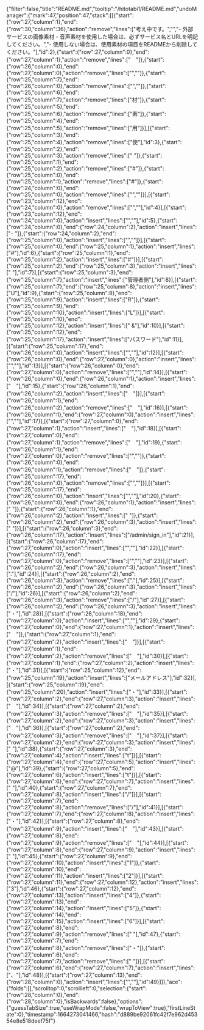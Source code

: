 {"filter":false,"title":"README.md","tooltip":"/hitotabi1/README.md","undoManager":{"mark":47,"position":47,"stack":[[{"start":{"row":27,"column":1},"end":{"row":30,"column":36},"action":"remove","lines":["考え中です。","","- 外部サービスの画像素材・音声素材を使用した場合は、必ずサービス名とURLを明記してください。","- 使用しない場合は、使用素材の項目をREADMEから削除してください。"],"id":2},{"start":{"row":27,"column":0},"end":{"row":27,"column":1},"action":"remove","lines":["　"]},{"start":{"row":26,"column":0},"end":{"row":27,"column":0},"action":"remove","lines":["",""]},{"start":{"row":25,"column":7},"end":{"row":26,"column":0},"action":"remove","lines":["",""]},{"start":{"row":25,"column":6},"end":{"row":25,"column":7},"action":"remove","lines":["材"]},{"start":{"row":25,"column":5},"end":{"row":25,"column":6},"action":"remove","lines":["素"]},{"start":{"row":25,"column":4},"end":{"row":25,"column":5},"action":"remove","lines":["用"]}],[{"start":{"row":25,"column":3},"end":{"row":25,"column":4},"action":"remove","lines":["使"],"id":3},{"start":{"row":25,"column":2},"end":{"row":25,"column":3},"action":"remove","lines":[" "]},{"start":{"row":25,"column":1},"end":{"row":25,"column":2},"action":"remove","lines":["#"]},{"start":{"row":25,"column":0},"end":{"row":25,"column":1},"action":"remove","lines":["#"]},{"start":{"row":24,"column":0},"end":{"row":25,"column":0},"action":"remove","lines":["",""]}],[{"start":{"row":23,"column":12},"end":{"row":24,"column":0},"action":"remove","lines":["",""],"id":4}],[{"start":{"row":23,"column":12},"end":{"row":24,"column":0},"action":"insert","lines":["",""],"id":5},{"start":{"row":24,"column":0},"end":{"row":24,"column":2},"action":"insert","lines":["- "]},{"start":{"row":24,"column":2},"end":{"row":25,"column":0},"action":"insert","lines":["",""]}],[{"start":{"row":25,"column":0},"end":{"row":25,"column":1},"action":"insert","lines":["#"],"id":6},{"start":{"row":25,"column":1},"end":{"row":25,"column":2},"action":"insert","lines":["#"]}],[{"start":{"row":25,"column":2},"end":{"row":25,"column":3},"action":"insert","lines":[" "],"id":7}],[{"start":{"row":25,"column":3},"end":{"row":25,"column":7},"action":"insert","lines":["管理者側"],"id":8}],[{"start":{"row":25,"column":7},"end":{"row":25,"column":8},"action":"insert","lines":["U"],"id":9},{"start":{"row":25,"column":8},"end":{"row":25,"column":9},"action":"insert","lines":["R"]},{"start":{"row":25,"column":9},"end":{"row":25,"column":10},"action":"insert","lines":["L"]}],[{"start":{"row":25,"column":10},"end":{"row":25,"column":12},"action":"insert","lines":[" &"],"id":10}],[{"start":{"row":25,"column":12},"end":{"row":25,"column":17},"action":"insert","lines":["パスワード"],"id":11}],[{"start":{"row":25,"column":17},"end":{"row":26,"column":0},"action":"insert","lines":["",""],"id":12}],[{"start":{"row":26,"column":0},"end":{"row":27,"column":0},"action":"insert","lines":["",""],"id":13}],[{"start":{"row":26,"column":0},"end":{"row":27,"column":0},"action":"remove","lines":["",""],"id":14}],[{"start":{"row":26,"column":0},"end":{"row":26,"column":1},"action":"insert","lines":["　"],"id":15},{"start":{"row":26,"column":1},"end":{"row":26,"column":2},"action":"insert","lines":["　"]}],[{"start":{"row":26,"column":1},"end":{"row":26,"column":2},"action":"remove","lines":["　"],"id":16}],[{"start":{"row":26,"column":1},"end":{"row":27,"column":0},"action":"insert","lines":["",""],"id":17}],[{"start":{"row":27,"column":0},"end":{"row":27,"column":1},"action":"insert","lines":["　"],"id":18}],[{"start":{"row":27,"column":0},"end":{"row":27,"column":1},"action":"remove","lines":["　"],"id":19},{"start":{"row":26,"column":1},"end":{"row":27,"column":0},"action":"remove","lines":["",""]},{"start":{"row":26,"column":0},"end":{"row":26,"column":1},"action":"remove","lines":["　"]},{"start":{"row":25,"column":17},"end":{"row":26,"column":0},"action":"remove","lines":["",""]}],[{"start":{"row":25,"column":17},"end":{"row":26,"column":0},"action":"insert","lines":["",""],"id":20},{"start":{"row":26,"column":0},"end":{"row":26,"column":1},"action":"insert","lines":[" "]},{"start":{"row":26,"column":1},"end":{"row":26,"column":2},"action":"insert","lines":[" "]},{"start":{"row":26,"column":2},"end":{"row":26,"column":3},"action":"insert","lines":[" "]}],[{"start":{"row":26,"column":3},"end":{"row":26,"column":17},"action":"insert","lines":["/admin/sign_in"],"id":21}],[{"start":{"row":26,"column":17},"end":{"row":27,"column":0},"action":"insert","lines":["",""],"id":22}],[{"start":{"row":26,"column":17},"end":{"row":27,"column":0},"action":"remove","lines":["",""],"id":23}],[{"start":{"row":26,"column":2},"end":{"row":26,"column":3},"action":"insert","lines":["."],"id":24}],[{"start":{"row":26,"column":2},"end":{"row":26,"column":3},"action":"remove","lines":["."],"id":25}],[{"start":{"row":26,"column":2},"end":{"row":26,"column":3},"action":"insert","lines":["/"],"id":26}],[{"start":{"row":26,"column":2},"end":{"row":26,"column":3},"action":"remove","lines":["/"],"id":27}],[{"start":{"row":26,"column":2},"end":{"row":26,"column":3},"action":"insert","lines":["・"],"id":28}],[{"start":{"row":26,"column":18},"end":{"row":27,"column":0},"action":"insert","lines":["",""],"id":29},{"start":{"row":27,"column":0},"end":{"row":27,"column":1},"action":"insert","lines":["　"]},{"start":{"row":27,"column":1},"end":{"row":27,"column":2},"action":"insert","lines":["　"]}],[{"start":{"row":27,"column":1},"end":{"row":27,"column":2},"action":"remove","lines":["　"],"id":30}],[{"start":{"row":27,"column":1},"end":{"row":27,"column":2},"action":"insert","lines":["・"],"id":31}],[{"start":{"row":25,"column":12},"end":{"row":25,"column":19},"action":"insert","lines":["メールアドレス"],"id":32}],[{"start":{"row":25,"column":19},"end":{"row":25,"column":20},"action":"insert","lines":["・"],"id":33}],[{"start":{"row":27,"column":2},"end":{"row":27,"column":3},"action":"insert","lines":["　"],"id":34}],[{"start":{"row":27,"column":2},"end":{"row":27,"column":3},"action":"remove","lines":["　"],"id":35}],[{"start":{"row":27,"column":2},"end":{"row":27,"column":3},"action":"insert","lines":["　"],"id":36}],[{"start":{"row":27,"column":2},"end":{"row":27,"column":3},"action":"remove","lines":["　"],"id":37}],[{"start":{"row":27,"column":2},"end":{"row":27,"column":3},"action":"insert","lines":[" "],"id":38},{"start":{"row":27,"column":3},"end":{"row":27,"column":4},"action":"insert","lines":["t"]}],[{"start":{"row":27,"column":4},"end":{"row":27,"column":5},"action":"insert","lines":["@"],"id":39},{"start":{"row":27,"column":5},"end":{"row":27,"column":6},"action":"insert","lines":["t"]}],[{"start":{"row":27,"column":6},"end":{"row":27,"column":7},"action":"insert","lines":[" "],"id":40},{"start":{"row":27,"column":7},"end":{"row":27,"column":8},"action":"insert","lines":["/"]}],[{"start":{"row":27,"column":7},"end":{"row":27,"column":8},"action":"remove","lines":["/"],"id":41}],[{"start":{"row":27,"column":7},"end":{"row":27,"column":8},"action":"insert","lines":["・"],"id":42}],[{"start":{"row":27,"column":8},"end":{"row":27,"column":9},"action":"insert","lines":["　"],"id":43}],[{"start":{"row":27,"column":8},"end":{"row":27,"column":9},"action":"remove","lines":["　"],"id":44}],[{"start":{"row":27,"column":8},"end":{"row":27,"column":9},"action":"insert","lines":[" "],"id":45},{"start":{"row":27,"column":9},"end":{"row":27,"column":10},"action":"insert","lines":["1"]},{"start":{"row":27,"column":10},"end":{"row":27,"column":11},"action":"insert","lines":["2"]}],[{"start":{"row":27,"column":11},"end":{"row":27,"column":12},"action":"insert","lines":["3"],"id":46},{"start":{"row":27,"column":12},"end":{"row":27,"column":13},"action":"insert","lines":["4"]},{"start":{"row":27,"column":13},"end":{"row":27,"column":14},"action":"insert","lines":["5"]},{"start":{"row":27,"column":14},"end":{"row":27,"column":15},"action":"insert","lines":["6"]}],[{"start":{"row":27,"column":8},"end":{"row":27,"column":9},"action":"remove","lines":[" "],"id":47},{"start":{"row":27,"column":7},"end":{"row":27,"column":8},"action":"remove","lines":["・"]},{"start":{"row":27,"column":6},"end":{"row":27,"column":7},"action":"remove","lines":[" "]}],[{"start":{"row":27,"column":6},"end":{"row":27,"column":7},"action":"insert","lines":["、"],"id":48}],[{"start":{"row":27,"column":13},"end":{"row":28,"column":0},"action":"insert","lines":["",""],"id":49}]]},"ace":{"folds":[],"scrolltop":0,"scrollleft":0,"selection":{"start":{"row":28,"column":0},"end":{"row":28,"column":0},"isBackwards":false},"options":{"guessTabSize":true,"useWrapMode":false,"wrapToView":true},"firstLineState":0},"timestamp":1664273041466,"hash":"d889be92061fc42f7e962d45354e8e518deef75f"}
